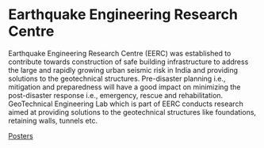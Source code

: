 # Earthquake Engineering Research Centre

Earthquake Engineering Research Centre (EERC) was established to contribute towards construction of safe building infrastructure to address the large and rapidly growing urban seismic risk in India and providing solutions to the geotechnical structures. Pre-disaster planning i.e., mitigation and preparedness will have a good impact on minimizing the post-disaster response i.e., emergency, rescue and rehabilitation. GeoTechnical Engineering Lab which is part of EERC conducts research aimed at providing solutions to the geotechnical structures like foundations, retaining walls, tunnels etc.

[Posters](https://photos.app.goo.gl/nhbA9ZnU1qQmJSuM6)
